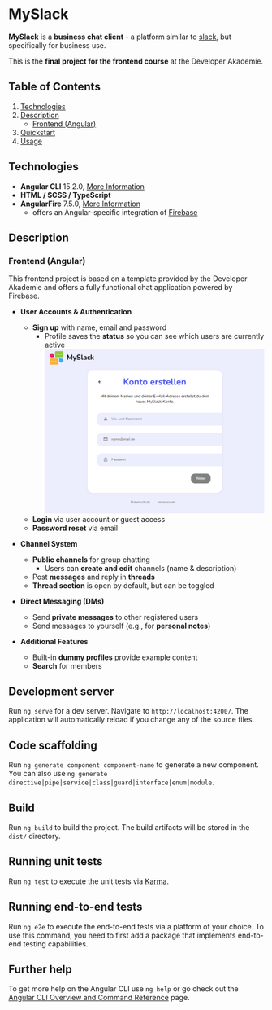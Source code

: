 # MySlack

**MySlack** is a **business chat client** - a platform similar to [slack](https://slack.com/intl/de-de), but specifically for business use.  
  
This is the **final project for the frontend course** at the Developer Akademie.

## Table of Contents

1. [Technologies](#technologies)  
1. [Description](#description)
   * [Frontend (Angular)](#frontend-angular)
1. [Quickstart](#quickstart)  
1. [Usage](#usage)

## Technologies

* **Angular CLI** 15.2.0, [More Information](https://github.com/angular/angular-cli)
* **HTML / SCSS / TypeScript**
* **AngularFire** 7.5.0, [More Information](https://github.com/angular/angularfire)
  * offers an Angular-specific integration of [Firebase](https://firebase.google.com/)

## Description

### Frontend (Angular)

This frontend project is based on a template provided by the Developer Akademie and offers a fully functional chat application powered by Firebase.

* **User Accounts & Authentication**
  * **Sign up** with name, email and password
    * Profile saves the **status** so you can see which users are currently active
      ![signup](https://raw.githubusercontent.com/SarahZimmermann-Schmutzler/MySlack/main/img_github/signup.png)
  * **Login** via user account or guest access
  * **Password reset** via email

* **Channel System**
  * **Public channels** for group chatting
    * Users can **create and edit** channels (name & description)
  * Post **messages** and reply in **threads**
  * **Thread section** is open by default, but can be toggled

* **Direct Messaging (DMs)**
  * Send **private messages** to other registered users
  * Send messages to yourself (e.g., for **personal notes**)

* **Additional Features**
  * Built-in **dummy profiles** provide example content
  * **Search** for members

## Development server

Run `ng serve` for a dev server. Navigate to `http://localhost:4200/`. The application will automatically reload if you change any of the source files.

## Code scaffolding

Run `ng generate component component-name` to generate a new component. You can also use `ng generate directive|pipe|service|class|guard|interface|enum|module`.

## Build

Run `ng build` to build the project. The build artifacts will be stored in the `dist/` directory.

## Running unit tests

Run `ng test` to execute the unit tests via [Karma](https://karma-runner.github.io).

## Running end-to-end tests

Run `ng e2e` to execute the end-to-end tests via a platform of your choice. To use this command, you need to first add a package that implements end-to-end testing capabilities.

## Further help

To get more help on the Angular CLI use `ng help` or go check out the [Angular CLI Overview and Command Reference](https://angular.io/cli) page.

